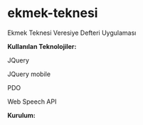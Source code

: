 ekmek-teknesi
=============

Ekmek Teknesi Veresiye Defteri Uygulaması 

**Kullanılan Teknolojiler:**

JQuery

JQuery mobile

PDO

Web Speech API

**Kurulum:**


